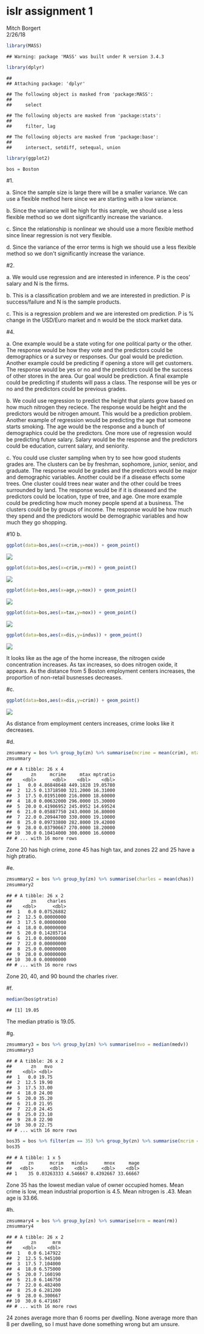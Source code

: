 # islr assignment 1
Mitch Borgert  
2/26/18  




```r
library(MASS)
```

```
## Warning: package 'MASS' was built under R version 3.4.3
```

```r
library(dplyr)
```

```
## 
## Attaching package: 'dplyr'
```

```
## The following object is masked from 'package:MASS':
## 
##     select
```

```
## The following objects are masked from 'package:stats':
## 
##     filter, lag
```

```
## The following objects are masked from 'package:base':
## 
##     intersect, setdiff, setequal, union
```

```r
library(ggplot2)

bos = Boston
```


#1.
  
  a. Since the sample size is large there will be a smaller variance. We can use a flexible method here since we are starting with a low variance.
  
  b. Since the variance will be high for this sample, we should use a less flexible method so we dont significantly increase the variance. 
  
  c. Since the relationship is nonlinear we should use a more flexible method since linear regression is not very flexible. 
  
  d. Since the variance of the error terms is high we should use a less flexible method so we don't significantly increase the variance. 
  

#2.
  
  a. We would use regression and are interested in inference. P is the ceos' salary and N is the firms. 
  
  b. This is a classification problem and we are interested in prediction. P is success/failure and N is the sample products. 
  
  c. This is a regression problem and we are interested om prediction. P is % change in the USD/Euro market and n would be the stock market data. 
  
#4. 

  a. One example would be a state voting for one political party or the other. The response would be how they vote and the predictors could be demographics or a survey or responses. Our goal would be prediction. Another example could be predicting if opening a store will get customers. The response would be yes or no and the predictors could be the success of other stores in the area. Our goal would be prediction. A final example could be predicting if students will pass a class. The response will be yes or no and the predictors could be previous grades. 
  
  b. We could use regression to predict the height that plants grow based on how much nitrogen they reciece. The response would be height and the predictors would be nitrogen amount. This would be a prediction problem. Another example of regression would be predicting the age that someone starts smoking. The age would be the response and a bunch of demographics could be the predictors. One more use of regression would be predicting future salary. Salary would be the response and the predictors could be education, current salary, and seniority. 
  
  c. You could use cluster sampling when try to see how good students grades are. The clusters can be by freshman, sophomore, junior, senior, and graduate. The response would be grades and the predictors would be major and demographic variables. Another could be if a disease effects some trees. One cluster could trees near water and the other could be trees surrounded by land. The response would be if it is diseased and the predictors could be location, type of tree, and age. One more example could be predicting how much money people spend at a business. The clusters could be by groups of income. The response would be how much they spend and the predictors would be demographic variables and how much they go shopping.  
  
  
  
#10 b. 

```r
ggplot(data=bos,aes(x=crim,y=nox)) + geom_point()
```

![](islr_hw_1_files/figure-html/unnamed-chunk-2-1.png)<!-- -->

```r
ggplot(data=bos,aes(x=crim,y=rm)) + geom_point()
```

![](islr_hw_1_files/figure-html/unnamed-chunk-2-2.png)<!-- -->

```r
ggplot(data=bos,aes(x=age,y=nox)) + geom_point()
```

![](islr_hw_1_files/figure-html/unnamed-chunk-2-3.png)<!-- -->

```r
ggplot(data=bos,aes(x=tax,y=nox)) + geom_point()
```

![](islr_hw_1_files/figure-html/unnamed-chunk-2-4.png)<!-- -->

```r
ggplot(data=bos,aes(x=dis,y=indus)) + geom_point()
```

![](islr_hw_1_files/figure-html/unnamed-chunk-2-5.png)<!-- -->

It looks like as the age of the home increase, the nitrogen oxide concentration increases. As tax increases, so does nitrogen oxide, it appears. As the distance from 5 Boston employment centers increases, the proportion of non-retail busnesses decreases. 

#c. 

```r
ggplot(data=bos,aes(x=dis,y=crim)) + geom_point()
```

![](islr_hw_1_files/figure-html/unnamed-chunk-3-1.png)<!-- -->

As distance from employment centers increases, crime looks like it decreases. 

#d. 

```r
zmsummary = bos %>% group_by(zn) %>% summarise(mcrime = mean(crim), mtax = mean(tax), mptratio = mean(ptratio))
zmsummary
```

```
## # A tibble: 26 x 4
##       zn     mcrime     mtax mptratio
##    <dbl>      <dbl>    <dbl>    <dbl>
##  1   0.0 4.86848648 449.1828 19.05780
##  2  12.5 0.13718500 321.2000 16.31000
##  3  17.5 0.01951000 216.0000 18.60000
##  4  18.0 0.00632000 296.0000 15.30000
##  5  20.0 0.41906952 245.0952 14.69524
##  6  21.0 0.05887750 243.0000 16.80000
##  7  22.0 0.20944700 330.0000 19.10000
##  8  25.0 0.09733800 282.8000 19.42000
##  9  28.0 0.03790667 270.0000 18.20000
## 10  30.0 0.10414000 300.0000 16.60000
## # ... with 16 more rows
```

Zone 20 has high crime, zone 45 has high tax, and zones 22 and 25 have a high ptratio. 

#e. 

```r
zmsummary2 = bos %>% group_by(zn) %>% summarise(charles = mean(chas))
zmsummary2
```

```
## # A tibble: 26 x 2
##       zn    charles
##    <dbl>      <dbl>
##  1   0.0 0.07526882
##  2  12.5 0.00000000
##  3  17.5 0.00000000
##  4  18.0 0.00000000
##  5  20.0 0.14285714
##  6  21.0 0.00000000
##  7  22.0 0.00000000
##  8  25.0 0.00000000
##  9  28.0 0.00000000
## 10  30.0 0.00000000
## # ... with 16 more rows
```
Zone 20, 40, and 90 bound the charles river. 

#f. 

```r
median(bos$ptratio)
```

```
## [1] 19.05
```

The median ptratio is 19.05. 

#g. 

```r
zmsummary3 = bos %>% group_by(zn) %>% summarise(mvo = median(medv))
zmsummary3
```

```
## # A tibble: 26 x 2
##       zn   mvo
##    <dbl> <dbl>
##  1   0.0 19.75
##  2  12.5 19.90
##  3  17.5 33.00
##  4  18.0 24.00
##  5  20.0 35.20
##  6  21.0 21.95
##  7  22.0 24.45
##  8  25.0 23.10
##  9  28.0 22.90
## 10  30.0 22.75
## # ... with 16 more rows
```

```r
bos35 = bos %>% filter(zn == 35) %>% group_by(zn) %>% summarise(mcrim = mean(crim),mindus = mean(indus),mnox = mean(nox), mage= mean(age))
bos35
```

```
## # A tibble: 1 x 5
##      zn      mcrim   mindus      mnox     mage
##   <dbl>      <dbl>    <dbl>     <dbl>    <dbl>
## 1    35 0.03263333 4.546667 0.4392667 33.66667
```


Zone 35 has the lowest median value of owner occupied homes. Mean crime is low, mean industrial proportion is 4.5. Mean nitrogen is .43. Mean age is 33.66.

#h.

```r
zmsummary4 = bos %>% group_by(zn) %>% summarise(mrm = mean(rm))
zmsummary4
```

```
## # A tibble: 26 x 2
##       zn      mrm
##    <dbl>    <dbl>
##  1   0.0 6.147922
##  2  12.5 5.945100
##  3  17.5 7.104000
##  4  18.0 6.575000
##  5  20.0 7.160190
##  6  21.0 6.146750
##  7  22.0 6.482400
##  8  25.0 6.281200
##  9  28.0 6.300667
## 10  30.0 6.471667
## # ... with 16 more rows
```

24 zones average more than 6 rooms per dwelling. None average more than 8 per dwelling, so I must have done something wrong but am unsure. 



















